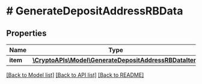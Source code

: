 # # GenerateDepositAddressRBData

## Properties

Name | Type | Description | Notes
------------ | ------------- | ------------- | -------------
**item** | [**\CryptoAPIs\Model\GenerateDepositAddressRBDataItem**](GenerateDepositAddressRBDataItem.md) |  |

[[Back to Model list]](../../README.md#models) [[Back to API list]](../../README.md#endpoints) [[Back to README]](../../README.md)

